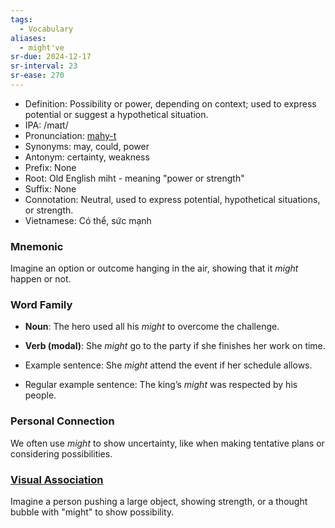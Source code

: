 ```yaml
---
tags:
  - Vocabulary
aliases:
  - might've
sr-due: 2024-12-17
sr-interval: 23
sr-ease: 270
---
```

- Definition: Possibility or power, depending on context; used to express potential or suggest a hypothetical situation.
- IPA: /maɪt/
- Pronunciation: [mahy-t](https://www.google.com/search?q=how+to+pronounce+might)
- Synonyms: may, could, power
- Antonym: certainty, weakness
- Prefix: None
- Root: Old English miht - meaning "power or strength"
- Suffix: None
- Connotation: Neutral, used to express potential, hypothetical situations, or strength.
- Vietnamese: Có thể, sức mạnh

### Mnemonic

Imagine an option or outcome hanging in the air, showing that it *might* happen or not.

### Word Family

- **Noun**: The hero used all his *might* to overcome the challenge.
- **Verb (modal)**: She *might* go to the party if she finishes her work on time.
  
- Example sentence: She *might* attend the event if her schedule allows.
- Regular example sentence: The king’s *might* was respected by his people.

### Personal Connection

We often use *might* to show uncertainty, like when making tentative plans or considering possibilities.

### [Visual Association](https://www.google.com/search?tbm=isch&q=might)

Imagine a person pushing a large object, showing strength, or a thought bubble with "might" to show possibility.